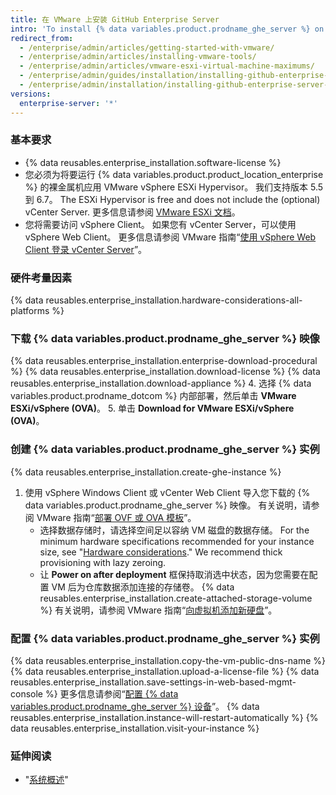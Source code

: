 ```yaml
---
title: 在 VMware 上安装 GitHub Enterprise Server
intro: 'To install {% data variables.product.prodname_ghe_server %} on VMware, you must download the VMware vSphere client, and then download and deploy the {% data variables.product.prodname_ghe_server %} software.'
redirect_from:
  - /enterprise/admin/articles/getting-started-with-vmware/
  - /enterprise/admin/articles/installing-vmware-tools/
  - /enterprise/admin/articles/vmware-esxi-virtual-machine-maximums/
  - /enterprise/admin/guides/installation/installing-github-enterprise-on-vmware/
  - /enterprise/admin/installation/installing-github-enterprise-server-on-vmware
versions:
  enterprise-server: '*'
---
```


### 基本要求

- {% data reusables.enterprise_installation.software-license %}
- 您必须为将要运行 {% data variables.product.product_location_enterprise %} 的裸金属机应用 VMware vSphere ESXi Hypervisor。 我们支持版本 5.5 到 6.7。 The ESXi Hypervisor is free and does not include the (optional) vCenter Server. 更多信息请参阅 [VMware ESXi 文档](https://www.vmware.com/products/esxi-and-esx.html)。
- 您将需要访问 vSphere Client。 如果您有 vCenter Server，可以使用 vSphere Web Client。 更多信息请参阅 VMware 指南“[使用 vSphere Web Client 登录 vCenter Server](https://docs.vmware.com/en/VMware-vSphere/6.5/com.vmware.vsphere.install.doc/GUID-CE128B59-E236-45FF-9976-D134DADC8178.html)”。

### 硬件考量因素

{% data reusables.enterprise_installation.hardware-considerations-all-platforms %}

### 下载 {% data variables.product.prodname_ghe_server %} 映像

{% data reusables.enterprise_installation.enterprise-download-procedural %}
{% data reusables.enterprise_installation.download-license %}
{% data reusables.enterprise_installation.download-appliance %}
4. 选择 {% data variables.product.prodname_dotcom %} 内部部署，然后单击 **VMware ESXi/vSphere (OVA)**。
5. 单击 **Download for VMware ESXi/vSphere (OVA)**。

### 创建 {% data variables.product.prodname_ghe_server %} 实例

{% data reusables.enterprise_installation.create-ghe-instance %}

1. 使用 vSphere Windows Client 或 vCenter Web Client 导入您下载的 {% data variables.product.prodname_ghe_server %} 映像。 有关说明，请参阅 VMware 指南“[部署 OVF 或 OVA 模板](https://docs.vmware.com/en/VMware-vSphere/6.5/com.vmware.vsphere.vm_admin.doc/GUID-17BEDA21-43F6-41F4-8FB2-E01D275FE9B4.html)”。
    - 选择数据存储时，请选择空间足以容纳 VM 磁盘的数据存储。 For the minimum hardware specifications recommended for your instance size, see "[Hardware considerations](#hardware-considerations)." We recommend thick provisioning with lazy zeroing.
    - 让 **Power on after deployment** 框保持取消选中状态，因为您需要在配置 VM 后为仓库数据添加连接的存储卷。
{% data reusables.enterprise_installation.create-attached-storage-volume %} 有关说明，请参阅 VMware 指南“[向虚拟机添加新硬盘](https://docs.vmware.com/en/VMware-vSphere/6.5/com.vmware.vsphere.vm_admin.doc/GUID-F4917C61-3D24-4DB9-B347-B5722A84368C.html)”。

### 配置 {% data variables.product.prodname_ghe_server %} 实例

{% data reusables.enterprise_installation.copy-the-vm-public-dns-name %}
{% data reusables.enterprise_installation.upload-a-license-file %}
{% data reusables.enterprise_installation.save-settings-in-web-based-mgmt-console %} 更多信息请参阅“[配置 {% data variables.product.prodname_ghe_server %} 设备](/enterprise/admin/guides/installation/configuring-the-github-enterprise-server-appliance)”。
{% data reusables.enterprise_installation.instance-will-restart-automatically %}
{% data reusables.enterprise_installation.visit-your-instance %}

### 延伸阅读

 - "[系统概述](/enterprise/admin/guides/installation/system-overview)"
